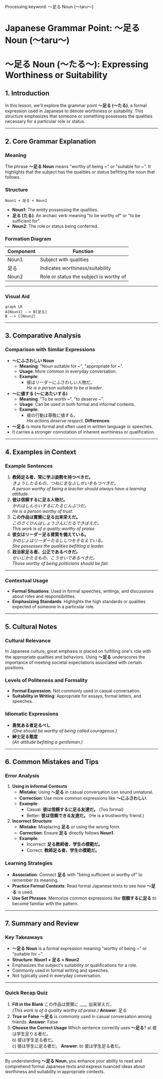 Processing keyword: ～足る Noun (〜taru～)
# Japanese Grammar Point: ～足る Noun (〜taru～)
# ～足る Noun (〜たる～): Expressing Worthiness or Suitability
## 1. Introduction
In this lesson, we'll explore the grammar point **～足る (〜たる)**, a formal expression used in Japanese to denote worthiness or suitability. This structure emphasizes that someone or something possesses the qualities necessary for a particular role or status.

---
## 2. Core Grammar Explanation
### Meaning
The phrase **～足る Noun** means "worthy of being ~" or "suitable for ~". It highlights that the subject has the qualities or status befitting the noun that follows.
### Structure
```plaintext
Noun1 + 足る + Noun2
```
- **Noun1**: The entity possessing the qualities.
- **足る (たる)**: An archaic verb meaning "to be worthy of" or "to be sufficient for".
- **Noun2**: The role or status being conferred.
### Formation Diagram
| Component | Function                                |
|-----------|-----------------------------------------|
| Noun1     | Subject with qualities                  |
| 足る      | Indicates worthiness/suitability         |
| Noun2     | Role or status the subject is worthy of |
---
### Visual Aid
```mermaid
graph LR
A[Noun1] --> B[足る]
B --> C[Noun2]
```
---
## 3. Comparative Analysis
### Comparison with Similar Expressions
- **～にふさわしい Noun**
  - **Meaning**: "Noun suitable for ~", "appropriate for ~".
  - **Usage**: More common in everyday conversation.
  - **Example**: 
    - 彼はリーダーにふさわしい人物だ。  
      *He is a person suitable to be a leader.*
- **～に値する (〜にあたいする)**
  - **Meaning**: "To be worth ~", "to deserve ~".
  - **Usage**: Can be used in both formal and informal contexts.
  - **Example**: 
    - 彼の行動は尊敬に値する。  
      *His actions deserve respect.*
**Differences**:
- **～足る** is more formal and often used in written language or speeches.
- It carries a stronger connotation of inherent worthiness or qualification.
---
## 4. Examples in Context
### Example Sentences
1. **教師足る者、常に学ぶ姿勢を持つべきだ。**  
   *きょうしたるもの、つねにまなぶしせいをもつべきだ。*  
   *A person worthy of being a teacher should always have a learning attitude.*
2. **彼は信頼するに足る人物だ。**  
   *かれはしんらいするにたるじんぶつだ。*  
   *He is a person worthy of trust.*
3. **この作品は賞賛に足る出来栄えだ。**  
   *このさくひんはしょうさんにたるできばえだ。*  
   *This work is of a quality worthy of praise.*
4. **彼女はリーダー足る資質を備えている。**  
   *かのじょはリーダーたるししつをそなえている。*  
   *She possesses the qualities befitting a leader.*
5. **政治家足る者、公正であるべきだ。**  
   *せいじかたるもの、こうせいであるべきだ。*  
   *Those worthy of being politicians should be fair.*
---
### Contextual Usage
- **Formal Situations**: Used in formal speeches, writings, and discussions about roles and responsibilities.
- **Emphasizing Standards**: Highlights the high standards or qualities expected of someone in a particular role.
---
## 5. Cultural Notes
### Cultural Relevance
In Japanese culture, great emphasis is placed on fulfilling one's role with the appropriate qualities and behaviors. Using **～足る** underscores the importance of meeting societal expectations associated with certain positions.
### Levels of Politeness and Formality
- **Formal Expression**: Not commonly used in casual conversation.
- **Suitability in Writing**: Appropriate for essays, formal letters, and speeches.
### Idiomatic Expressions
- **勇気ある者足るべし**  
  *(One should be worthy of being called courageous.)*
- **紳士足る態度**  
  *(An attitude befitting a gentleman.)*
---
## 6. Common Mistakes and Tips
### Error Analysis
1. **Using in Informal Contexts**
   - **Mistake**: Using **～足る** in casual conversation can sound unnatural.
   - **Correction**: Use more common expressions like **～にふさわしい**.
   - **Example**: 
     - Casual: **彼は信頼するに足る友達だ。** (Too formal)
     - Better: **彼は信頼できる友達だ。** (He is a trustworthy friend.)
2. **Incorrect Structure**
   - **Mistake**: Misplacing **足る** or using the wrong form.
   - **Correction**: Ensure **足る** directly follows **Noun1**.
   - **Example**: 
     - Incorrect: **足る教師者、学生の模範だ。**
     - Correct: **教師足る者、学生の模範だ。**
### Learning Strategies
- **Association**: Connect **足る** with "being sufficient or worthy of" to remember its meaning.
- **Practice Formal Contexts**: Read formal Japanese texts to see how **～足る** is used.
- **Use Set Phrases**: Memorize common expressions like **信頼するに足る** to become familiar with the pattern.
---
## 7. Summary and Review
### Key Takeaways
- **～足る Noun** is a formal expression meaning "worthy of being ~" or "suitable for ~".
- **Structure**: **Noun1 + 足る + Noun2**
- Emphasizes the subject's suitability or qualifications for a role.
- Commonly used in formal writing and speeches.
- Not typically used in everyday conversation.
---
### Quick Recap Quiz
1. **Fill in the Blank**
   この作品は賞賛に ____ 出来栄えだ。  
   *(This work is of a quality worthy of praise.)*
   **Answer**: 足る
2. **True or False**
   **～足る** is commonly used in casual conversation among friends.
   **Answer**: False
3. **Choose the Correct Usage**
   Which sentence correctly uses **～足る**?
   a) 彼は学生足りる者だ。  
   b) 彼は学生足る者だ。  
   c) 彼は学生に足る者だ。
   **Answer**: b) 彼は学生足る者だ。
---
By understanding **～足る Noun**, you enhance your ability to read and comprehend formal Japanese texts and express nuanced ideas about worthiness and suitability in appropriate contexts.
